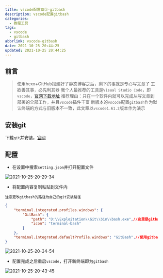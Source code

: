 ```yaml
---
title: vscode配置篇②-gitbash
description: vscode配置gitbash
categories:
  - 教程工具
tags:
  - vscode
  - gitbash
abbrlink: vscode-gitbash
date: 2021-10-25 20:44:25
updated: 2021-10-25 20:44:25
---
```


## 前言

> 使用hexo+GitHub搭建好了静态博客之后，剩下的事就是专心写文章了
> 工欲善其事，必先利其器
> 我个人最推荐的工具是`Visual Studio Code`，即`vscode`，[官网下载地址](https://code.visualstudio.com/Download)
> 推荐理由：只在一个软件内就可以完成从写文章到部署的全部工作，并且`vscode`插件丰富
> 新版本的`vscode`配置`gitbash`作为默认终端的方式与旧版本不一致，此文章以`vscode1.61.2`版本作为演示

## 安装git

下载`git`并安装，[官网](https://git-scm.com/downloads)

## 配置

- 在设置中搜索`setting.json`并打开配置文件

![2021-10-25-20-29-34](https://image.codesensi.cn/hexo/post/2021-10-25-20-29-34.png)

- 将配置内容复制粘贴到文件内

`注意更改gitbash的路径为自己的git安装路径`
```JSON
{
    "terminal.integrated.profiles.windows": {
        "GitBash": {
            "path": "D:\\Exploitation\\Git\\bin\\bash.exe",//这里是gitbash的安装路径
            "icon": "terminal-bash"
        }
    },
    "terminal.integrated.defaultProfile.windows": "GitBash",//使用gitbash作为默认终端
}
```
![2021-10-25-20-34-54](https://image.codesensi.cn/hexo/post/2021-10-25-20-34-54.png)

- 配置完成之后重启`vscode`，打开新终端即为`gitbash`

![2021-10-25-20-43-45](https://image.codesensi.cn/hexo/post/2021-10-25-20-43-45.png)